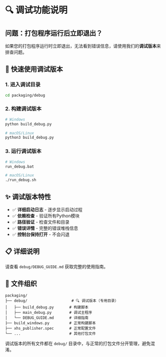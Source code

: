 # 🔍 调试功能说明

## 问题：打包程序运行后立即退出？

如果您的打包程序运行时立即退出，无法看到错误信息，请使用我们的**调试版本**来排查问题。

## 🚀 快速使用调试版本

### 1. 进入调试目录
```bash
cd packaging/debug
```

### 2. 构建调试版本
```bash
# Windows
python build_debug.py

# macOS/Linux
python3 build_debug.py
```

### 3. 运行调试版本
```bash
# Windows
run_debug.bat

# macOS/Linux
./run_debug.sh
```

## ✨ 调试版本特性

- ✅ **详细启动日志** - 逐步显示启动过程
- ✅ **依赖检查** - 验证所有Python模块
- ✅ **路径验证** - 检查文件和目录
- ✅ **错误详情** - 完整的错误堆栈信息
- ✅ **控制台保持打开** - 不会闪退

## 📋 详细说明

请查看 `debug/DEBUG_GUIDE.md` 获取完整的使用指南。

## 📂 文件组织

```
packaging/
├── debug/                    # 🔍 调试版本（专用目录）
│   ├── build_debug.py       # 构建脚本
│   ├── main_debug.py        # 调试主程序
│   └── DEBUG_GUIDE.md       # 详细指南
├── build_windows.py         # 正常构建脚本
├── xhs_publisher.spec       # 正常配置文件
└── ...                      # 其他打包文件
```

调试版本的所有文件都在 `debug/` 目录中，与正常的打包文件分开管理，避免混淆。 